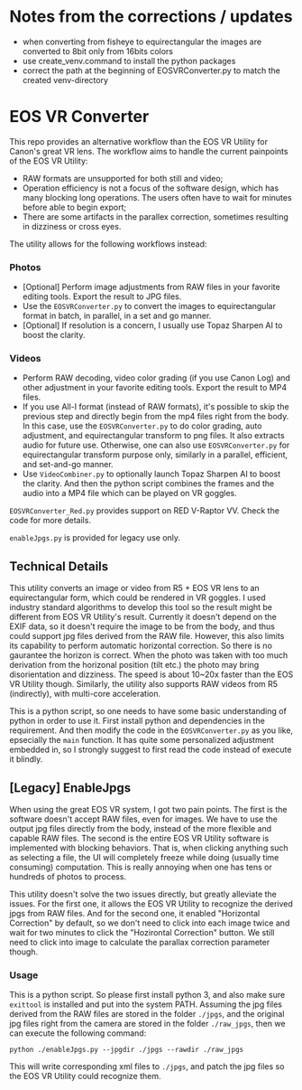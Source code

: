 # Notes from the corrections / updates

- when converting from fisheye to equirectangular the images are converted to 8bit only from 16bits colors
- use create_venv.command to install the python packages
- correct the path at the beginning of EOSVRConverter.py to match the created venv-directory

# EOS VR Converter

This repo provides an alternative workflow than the EOS VR Utility for Canon's great VR lens.
The workflow aims to handle the current painpoints of the EOS VR Utility:

* RAW formats are unsupported for both still and video;
* Operation efficiency is not a focus of the software design, which has many blocking long operations. The users often have to wait for minutes before able to begin export;
* There are some artifacts in the parallex correction, sometimes resulting in dizziness or cross eyes.

The utility allows for the following workflows instead:

### Photos

* [Optional] Perform image adjustments from RAW files in your favorite editing tools. Export the result to JPG files.
* Use the `EOSVRConverter.py` to convert the images to equirectangular format in batch, in parallel, in a set and go manner.
* [Optional] If resolution is a concern, I usually use Topaz Sharpen AI to boost the clarity.

### Videos

* Perform RAW decoding, video color grading (if you use Canon Log) and other adjustment in your favorite editing tools. Export the result to MP4 files.
* If you use All-I format (instead of RAW formats), it's possible to skip the previous step and directly begin from the mp4 files right from the body. In this case, use the `EOSVRConverter.py` to do color grading, auto adjustment, and equirectangular transform to png files. It also extracts audio for future use. Otherwise, one can also use `EOSVRConverter.py` for equirectangular transform purpose only, similarly in a parallel, efficient, and set-and-go manner.
* Use `VideoCombiner.py` to optionally launch Topaz Sharpen AI to boost the clarity. And then the python script combines the frames and the audio into a MP4 file which can be played on VR goggles.

`EOSVRConverter_Red.py` provides support on RED V-Raptor VV. Check the code for more details.

`enableJpgs.py` is provided for legacy use only.

## Technical Details

This utility converts an image or video from R5 + EOS VR lens to an equirectangular form, which could be rendered in VR goggles.
I used industry standard algorithms to develop this tool so the result might be different from EOS VR Utility's result.
Currently it doesn't depend on the EXIF data, so it doesn't require the image to be from the body, and thus could support jpg files derived from the RAW file.
However, this also limits its capability to perform automatic horizontal correction.
So there is no gaurantee the horizon is correct.
When the photo was taken with too much derivation from the horizonal position (tilt etc.) the photo may bring disorientation and dizziness.
The speed is about 10~20x faster than the EOS VR Utility though.
Similarly, the utility also supports RAW videos from R5 (indirectly), with multi-core acceleration.

This is a python script, so one needs to have some basic understanding of python in order to use it.
First install python and dependencies in the requirement.
And then modify the code in the `EOSVRConverter.py` as you like, epsecially the `main` function.
It has quite some personalized adjustment embedded in, so I strongly suggest to first read the code instead of execute it blindly.

## [Legacy] EnableJpgs

When using the great EOS VR system, I got two pain points.
The first is the software doesn't accept RAW files, even for images.
We have to use the output jpg files directly from the body, instead of the more flexible and capable RAW files.
The second is the entire EOS VR Utility software is implemented with blocking behaviors.
That is, when clicking anything such as selecting a file, the UI will completely freeze while doing (usually time consuming) computation.
This is really annoying when one has tens or hundreds of photos to process.

This utility doesn't solve the two issues directly, but greatly alleviate the issues.
For the first one, it allows the EOS VR Utility to recognize the derived jpgs from RAW files.
And for the second one, it enabled "Horizontal Correction" by default, so we don't need to click into each image twice and wait for two minutes to click the "Hozirontal Correction" button.
We still need to click into image to calculate the parallax correction parameter though.

### Usage

This is a python script.
So please first install python 3, and also make sure `exittool` is installed and put into the system PATH.
Assuming the jpg files derived from the RAW files are stored in the folder `./jpgs`, and the original jpg files right from the camera are stored in the folder `./raw_jpgs`, then we can execute the following command:

```
python ./enableJpgs.py --jpgdir ./jpgs --rawdir ./raw_jpgs
```

This will write corresponding xml files to `./jpgs`, and patch the jpg files so the EOS VR Utility could recognize them.